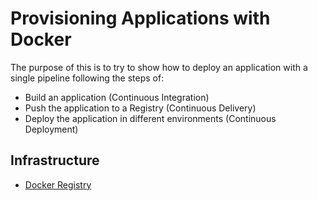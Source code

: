 # **Provisioning Applications with Docker**

The purpose of this is to try to show how to deploy an application with a single pipeline following the steps of:

* Build an application (Continuous Integration)
* Push the application to a Registry (Continuous Delivery)
* Deploy the application in different environments (Continuous Deployment)

## **Infrastructure**

* [Docker Registry](./registry/README.md)
